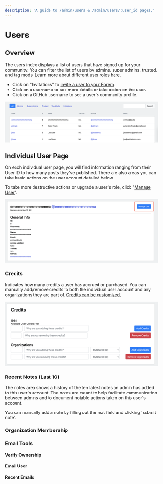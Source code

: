 ```yaml
---
description: 'A guide to /admin/users & /admin/users/:user_id pages.'
---
```


# Users

## Overview

The users index displays a list of users that have signed up for your community. You can filter the list of users by admins, super admins, trusted, and tag mods. Learn more about different user roles [here](user-roles.md).

* Click on "Invitations" to [invite a user to your Forem](inviting-a-new-user.md).
* Click on a username to see more details or take action on the user.
* Click on a GitHub username to see a user's community profile.



![Screenshot of /admin/users.](../../.gitbook/assets/screen-shot-2020-09-21-at-5.17.24-pm.png)

## Individual User Page

On each individual user page, you will find information ranging from their User ID to how many posts they've published. There are also areas you can take basic actions on the user account detailed below.

To take more destructive actions or upgrade a user's role, click "[Manage User](manage-user.md)".

![Screenshot of individual user page with &quot;Manage User&quot; highlighted.](../../.gitbook/assets/screen-shot-2020-09-21-at-5.21.04-pm.png)

### Credits

Indicates how many credits a user has accrued or purchased. You can manually add/remove credits to both the individual user account and any organizations they are part of. [Credits can be customized.](../config/all-site-configuration/credits.md#about-credits)

![Screenshot of Credits form](../../.gitbook/assets/screen-shot-2020-09-21-at-5.23.29-pm.png)

### Recent Notes \(Last 10\)

The notes area shows a history of the ten latest notes an admin has added to this user's account. The notes are meant to help facilitate communication between admins and to document notable actions taken on this user's account.

You can manually add a note by filling out the text field and clicking 'submit note'.

### Organization Membership

### Email Tools

#### Verify Ownership

#### Email User

#### Recent Emails



